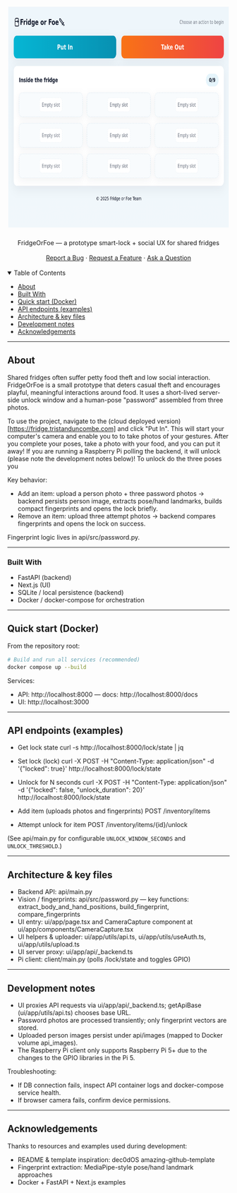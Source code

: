 <h1 align="center">
  <a href=".">
    <img src="images/readme-ui.png" alt="FridgeOrFoe" width="500" height="500">
  </a>
</h1>

<div align="center">
  FridgeOrFoe — a prototype smart-lock + social UX for shared fridges
  <br />
  <br />
  <a href="https://github.com/tristanduncombe/FridgeOrFoe/issues/new?assignees=&labels=bug&template=bug_report.md&title=bug%3A+">Report a Bug</a>
  ·
  <a href="https://github.com/tristanduncombe/FridgeOrFoe/issues/new?assignees=&labels=enhancement&template=feature_request.md&title=feat%3A+">Request a Feature</a>
  ·
  <a href="https://github.com/tristanduncombe/FridgeOrFoe/discussions">Ask a Question</a>
</div>

<div align="center">
<br />
</div>

<details open="open">
<summary>Table of Contents</summary>

- [About](#about)
- [Built With](#built-with)
- [Quick start (Docker)](#quick-start-docker)
- [API endpoints (examples)](#api-endpoints-examples)
- [Architecture & key files](#architecture--key-files)
- [Development notes](#development-notes)
- [Acknowledgements](#acknowledgements)

</details>

---

## About

Shared fridges often suffer petty food theft and low social interaction. FridgeOrFoe is a small prototype that deters casual theft and encourages playful, meaningful interactions around food. It uses a short-lived server-side unlock window and a human-pose "password" assembled from three photos.

To use the project, navigate to the (cloud deployed version)[https://fridge.tristanduncombe.com] and click "Put In". This will start your computer's camera and enable you to to take photos of your gestures. After you complete your poses, take a photo with your food, and you can put it away! If you are running a Raspberry Pi polling the backend, it will unlock (please note the development notes below)! To unlock do the three poses you 


Key behavior:
- Add an item: upload a person photo + three password photos → backend persists person image, extracts pose/hand landmarks, builds compact fingerprints and opens the lock briefly.
- Remove an item: upload three attempt photos → backend compares fingerprints and opens the lock on success.

Fingerprint logic lives in api/src/password.py.

---

### Built With

- FastAPI (backend)
- Next.js (UI)
- SQLite / local persistence (backend)
- Docker / docker-compose for orchestration

---

## Quick start (Docker)

From the repository root:

```sh
# Build and run all services (recommended)
docker compose up --build
```

Services:
- API: http://localhost:8000 — docs: http://localhost:8000/docs
- UI:  http://localhost:3000

---

## API endpoints (examples)

- Get lock state
  curl -s http://localhost:8000/lock/state | jq

- Set lock (lock)
  curl -X POST -H "Content-Type: application/json" -d '{"locked": true}' http://localhost:8000/lock/state

- Unlock for N seconds
  curl -X POST -H "Content-Type: application/json" -d '{"locked": false, "unlock_duration": 20}' http://localhost:8000/lock/state

- Add item (uploads photos and fingerprints)
  POST /inventory/items

- Attempt unlock for item
  POST /inventory/items/{id}/unlock

(See api/main.py for configurable `UNLOCK_WINDOW_SECONDS` and `UNLOCK_THRESHOLD`.)

---

## Architecture & key files

- Backend API: api/main.py  
- Vision / fingerprints: api/src/password.py — key functions: extract_body_and_hand_positions, build_fingerprint, compare_fingerprints
- UI entry: ui/app/page.tsx and CameraCapture component at ui/app/components/CameraCapture.tsx
- UI helpers & uploader: ui/app/utils/api.ts, ui/app/utils/useAuth.ts, ui/app/utils/upload.ts
- UI server proxy: ui/app/api/_backend.ts
- Pi client: client/main.py (polls /lock/state and toggles GPIO)

---

## Development notes

- UI proxies API requests via ui/app/api/_backend.ts; getApiBase (ui/app/utils/api.ts) chooses base URL.
- Password photos are processed transiently; only fingerprint vectors are stored.
- Uploaded person images persist under api/images (mapped to Docker volume api_images).
- The Raspberry Pi client only supports Raspberry Pi 5+ due to the changes to the GPIO libraries in the Pi 5.

Troubleshooting:
- If DB connection fails, inspect API container logs and docker-compose service health.
- If browser camera fails, confirm device permissions.

---

## Acknowledgements

Thanks to resources and examples used during development:
- README & template inspiration: dec0dOS amazing-github-template
- Fingerprint extraction: MediaPipe-style pose/hand landmark approaches
- Docker + FastAPI + Next.js examples
